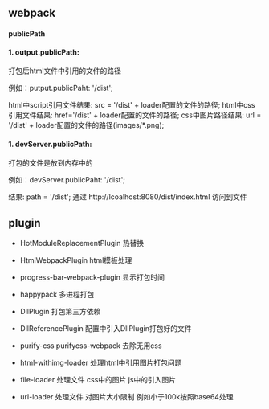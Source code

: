 ## webpack ##

#### publicPath ####

#### 1. output.publicPath: ####

 打包后html文件中引用的文件的路径

例如：putput.publicPaht: '/dist';

html中script引用文件结果: src = '/dist' + loader配置的文件的路径;
html中css引用文件结果: href='/dist' + loader配置的文件的路径;
css中图片路径结果: url = '/dist' + loader配置的文件的路径(images/*.png);

#### 1. devServer.publicPath: ####

打包的文件是放到内存中的

例如：devServer.publicPaht: '/dist';

结果: path = '/dist'; 通过 http://lcoalhost:8080/dist/index.html 访问到文件


## plugin ##

- HotModuleReplacementPlugin 热替换

- HtmlWebpackPlugin html模板处理

- progress-bar-webpack-plugin 显示打包时间

- happypack 多进程打包

- DllPlugin 打包第三方依赖

- DllReferencePlugin 配置中引入DllPlugin打包好的文件

- purify-css purifycss-webpack 去除无用css

- html-withimg-loader 处理html中引用图片打包问题

- file-loader 处理文件 css中的图片 js中的引入图片

- url-loader 处理文件 对图片大小限制 例如小于100k按照base64处理